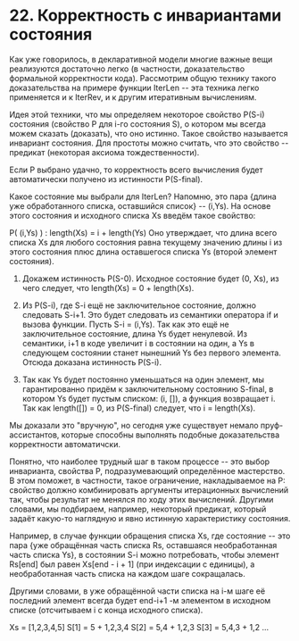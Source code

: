 # 22. Корректность с инвариантами состояния

Как уже говорилось, в декларативной модели многие важные вещи реализуются достаточно легко (в частности, доказательство формальной корректности кода). Рассмотрим общую технику такого доказательства на примере функции IterLen -- эта техника легко применяется и к IterRev, и к другим итеративным вычислениям.

Идея этой техники, что мы определяем некоторое свойство P(S-i) состояния (свойство P для i-го состояния S), о котором мы всегда можем сказать (доказать), что оно истинно. Такое свойство называется инвариант состояния. Для простоты можно считать, что это свойство -- предикат (некоторая аксиома тождественности).

Если P выбрано удачно, то корректность всего вычисления будет автоматически получено из истинности P(S-final).

Какое состояние мы выбрали для IterLen? Напомню, это пара {длина уже обработанного списка, оставшийся список} -- (i,Ys). На основе этого состояния и исходного списка Xs введём такое свойство:

P( (i,Ys) ) : length(Xs) = i + length(Ys)
Оно утверждает, что длина всего списка Xs для любого состояния равна текущему значению длины i из этого состояния плюс длина оставшегося списка Ys (второй элемент состояния).

1. Докажем истинность P(S-0). Исходное состояние будет (0, Xs), из чего следует, что length(Xs) = 0 + length(Xs).

2. Из P(S-i), где S-i ещё не заключительное состояние, должно следовать S-i+1. Это будет следовать из семантики оператора if и вызова функции. Пусть S-i = (i,Ys). Так как это ещё не заключительное состояние, длина Ys будет ненулевой. Из семантики, i+1 в коде увеличит i в состоянии на один, а Ys в следующем состоянии станет нынешний Ys без первого элемента. Отсюда доказана истинность P(S-i).

3. Так как Ys будет постоянно уменьшаться на один элемент, мы гарантированно придём к заключительному состоянию S-final, в котором Ys будет пустым списком: (i, []), а функция возвращает i. Так как length([]) = 0, из P(S-final) следует, что i = length(Xs).

Мы доказали это "вручную", но сегодня уже существует немало пруф-ассистантов, которые способны выполнять подобные доказательства корректности автоматичски.

Понятно, что наиболее трудный шаг в таком процессе -- это выбор инварианта, свойства P, подразумевающий определённое мастерство. В этом поможет, в частности, такое ограничение, накладываемое на P: свойство должно комбинировать аргументы итерационных вычислений так, чтобы результат не менялся по ходу этих вычислений. Другими словами, мы подбираем, например, некоторый предикат, который задаёт какую-то наглядную и явно истинную характеристику состояния.

Например, в случае функции обращения списка Xs, где состояние -- это пара {уже обращённая часть списка Rs, оставшаяся необработанная часть списка Ys}, в состоянии S-i можно потребовать, чтобы элемент Rs[end] был равен Xs[end - i + 1] (при индексации с единицы), а необработанная часть списка на каждом шаге сокращалась.

Другими словами, в уже обращённой части списка на i-м шаге её последний элемент всегда будет end-i+1 -м элементом в исходном списке (отсчитываем i с конца исходного списка).

Xs = [1,2,3,4,5]
S[1] = 5 + 1,2,3,4
S[2] = 5,4 + 1,2,3
S[3] = 5,4,3 + 1,2
...